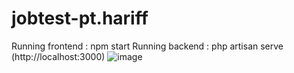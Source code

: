 # jobtest-pt.hariff
Running frontend : npm start
Running backend : php artisan serve
(http://localhost:3000)
![image](https://user-images.githubusercontent.com/128727244/232373373-584d56c4-2775-4d3b-9b93-3b35cd4ac659.png)
